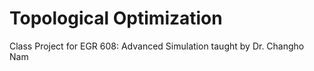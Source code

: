 # Topological Optimization 

Class Project for EGR 608: Advanced Simulation taught by Dr. Changho Nam
